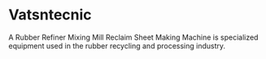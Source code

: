 # Vatsntecnic
A Rubber Refiner Mixing Mill Reclaim Sheet Making Machine is specialized equipment used in the rubber recycling and processing industry.
